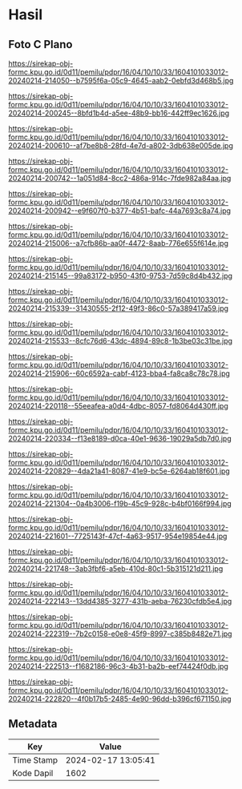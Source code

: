 # Hasil

## Foto C Plano

https://sirekap-obj-formc.kpu.go.id/0d11/pemilu/pdpr/16/04/10/10/33/1604101033012-20240214-214050--b7595f6a-05c9-4645-aab2-0ebfd3d468b5.jpg

https://sirekap-obj-formc.kpu.go.id/0d11/pemilu/pdpr/16/04/10/10/33/1604101033012-20240214-200245--8bfd1b4d-a5ee-48b9-bb16-442ff9ec1626.jpg

https://sirekap-obj-formc.kpu.go.id/0d11/pemilu/pdpr/16/04/10/10/33/1604101033012-20240214-200610--af7be8b8-28fd-4e7d-a802-3db638e005de.jpg

https://sirekap-obj-formc.kpu.go.id/0d11/pemilu/pdpr/16/04/10/10/33/1604101033012-20240214-200742--1a051d84-8cc2-486a-914c-7fde982a84aa.jpg

https://sirekap-obj-formc.kpu.go.id/0d11/pemilu/pdpr/16/04/10/10/33/1604101033012-20240214-200942--e9f607f0-b377-4b51-bafc-44a7693c8a74.jpg

https://sirekap-obj-formc.kpu.go.id/0d11/pemilu/pdpr/16/04/10/10/33/1604101033012-20240214-215006--a7cfb86b-aa0f-4472-8aab-776e655f614e.jpg

https://sirekap-obj-formc.kpu.go.id/0d11/pemilu/pdpr/16/04/10/10/33/1604101033012-20240214-215145--99a83172-b950-43f0-9753-7d59c8d4b432.jpg

https://sirekap-obj-formc.kpu.go.id/0d11/pemilu/pdpr/16/04/10/10/33/1604101033012-20240214-215339--31430555-2f12-49f3-86c0-57a389417a59.jpg

https://sirekap-obj-formc.kpu.go.id/0d11/pemilu/pdpr/16/04/10/10/33/1604101033012-20240214-215533--8cfc76d6-43dc-4894-89c8-1b3be03c31be.jpg

https://sirekap-obj-formc.kpu.go.id/0d11/pemilu/pdpr/16/04/10/10/33/1604101033012-20240214-215906--60c6592a-cabf-4123-bba4-fa8ca8c78c78.jpg

https://sirekap-obj-formc.kpu.go.id/0d11/pemilu/pdpr/16/04/10/10/33/1604101033012-20240214-220118--55eeafea-a0d4-4dbc-8057-fd8064d430ff.jpg

https://sirekap-obj-formc.kpu.go.id/0d11/pemilu/pdpr/16/04/10/10/33/1604101033012-20240214-220334--f13e8189-d0ca-40e1-9636-19029a5db7d0.jpg

https://sirekap-obj-formc.kpu.go.id/0d11/pemilu/pdpr/16/04/10/10/33/1604101033012-20240214-220829--4da21a41-8087-41e9-bc5e-6264ab18f601.jpg

https://sirekap-obj-formc.kpu.go.id/0d11/pemilu/pdpr/16/04/10/10/33/1604101033012-20240214-221304--0a4b3006-f19b-45c9-928c-b4bf0166f994.jpg

https://sirekap-obj-formc.kpu.go.id/0d11/pemilu/pdpr/16/04/10/10/33/1604101033012-20240214-221601--7725143f-47cf-4a63-9517-954e19854e44.jpg

https://sirekap-obj-formc.kpu.go.id/0d11/pemilu/pdpr/16/04/10/10/33/1604101033012-20240214-221748--3ab3fbf6-a5eb-410d-80c1-5b315121d211.jpg

https://sirekap-obj-formc.kpu.go.id/0d11/pemilu/pdpr/16/04/10/10/33/1604101033012-20240214-222143--13dd4385-3277-431b-aeba-76230cfdb5e4.jpg

https://sirekap-obj-formc.kpu.go.id/0d11/pemilu/pdpr/16/04/10/10/33/1604101033012-20240214-222319--7b2c0158-e0e8-45f9-8997-c385b8482e71.jpg

https://sirekap-obj-formc.kpu.go.id/0d11/pemilu/pdpr/16/04/10/10/33/1604101033012-20240214-222513--f1682186-96c3-4b31-ba2b-eef74424f0db.jpg

https://sirekap-obj-formc.kpu.go.id/0d11/pemilu/pdpr/16/04/10/10/33/1604101033012-20240214-222820--4f0b17b5-2485-4e90-96dd-b396cf671150.jpg


## Metadata

| Key        | Value               |
| ---------- | ------------------- |
| Time Stamp | 2024-02-17 13:05:41 |
| Kode Dapil | 1602                |



